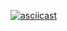 [![asciicast](https://asciinema.org/a/KgHxlAS07O87AcXWtDNOVjLTT.svg)](https://asciinema.org/a/KgHxlAS07O87AcXWtDNOVjLTT)